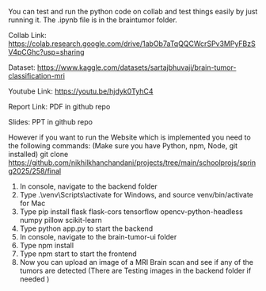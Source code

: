 You can test and run the python code on collab and test things easily by just running it. The .ipynb file is in the braintumor folder.

Collab Link: https://colab.research.google.com/drive/1abOb7aTqQQCWcrSPv3MPyFBzSV4pCGhc?usp=sharing

Dataset: https://www.kaggle.com/datasets/sartajbhuvaji/brain-tumor-classification-mri

Youtube Link: https://youtu.be/hjdyk0TyhC4

Report Link: PDF in github repo

Slides: PPT in github repo

However if you want to run the Website which is implemented you need to the following commands: (Make sure you have Python, npm, Node, git installed)
git clone https://github.com/nikhilkhanchandani/projects/tree/main/schoolprojs/spring2025/258/final

1. In console, navigate to the backend folder
2. Type .\venv\Scripts\activate for Windows, and source venv/bin/activate for Mac
3. Type pip install flask flask-cors tensorflow opencv-python-headless numpy pillow scikit-learn
4. Type python app.py to start the backend
5. In console, navigate to the brain-tumor-ui folder
6. Type npm install
7. Type npm start to start the frontend
8. Now you can upload an image of a MRI Brain scan and see if any of the tumors are detected (There are Testing images in the backend folder if needed )
